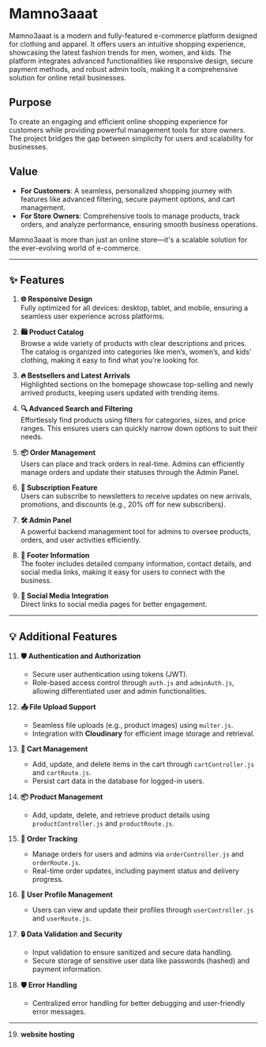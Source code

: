 # **Mamno3aaat**

Mamno3aaat is a modern and fully-featured e-commerce platform designed for clothing and apparel. It offers users an intuitive shopping experience, showcasing the latest fashion trends for men, women, and kids. The platform integrates advanced functionalities like responsive design, secure payment methods, and robust admin tools, making it a comprehensive solution for online retail businesses.

## **Purpose**
To create an engaging and efficient online shopping experience for customers while providing powerful management tools for store owners. The project bridges the gap between simplicity for users and scalability for businesses.

## **Value**
- **For Customers**: A seamless, personalized shopping journey with features like advanced filtering, secure payment options, and cart management.
- **For Store Owners**: Comprehensive tools to manage products, track orders, and analyze performance, ensuring smooth business operations.

Mamno3aaat is more than just an online store—it's a scalable solution for the ever-evolving world of e-commerce.

---

## **✨ Features**

1. **🌐 Responsive Design**  
   Fully optimized for all devices: desktop, tablet, and mobile, ensuring a seamless user experience across platforms.

2. **🛍️ Product Catalog**  
   Browse a wide variety of products with clear descriptions and prices. The catalog is organized into categories like men’s, women’s, and kids’ clothing, making it easy to find what you're looking for.

3. **🔥 Bestsellers and Latest Arrivals**  
   Highlighted sections on the homepage showcase top-selling and newly arrived products, keeping users updated with trending items.

4. **🔍 Advanced Search and Filtering**  
   Effortlessly find products using filters for categories, sizes, and price ranges. This ensures users can quickly narrow down options to suit their needs.

5. **📦 Order Management**  
   Users can place and track orders in real-time. Admins can efficiently manage orders and update their statuses through the Admin Panel.

6. **📧 Subscription Feature**  
   Users can subscribe to newsletters to receive updates on new arrivals, promotions, and discounts (e.g., 20% off for new subscribers).

7. **🛠️ Admin Panel**  
   A powerful backend management tool for admins to oversee products, orders, and user activities efficiently.

8. **📇 Footer Information**  
   The footer includes detailed company information, contact details, and social media links, making it easy for users to connect with the business.

9. **🔗 Social Media Integration**  
   Direct links to social media pages for better engagement.

---

## **💡 Additional Features**

11. **🛡️ Authentication and Authorization**  
    - Secure user authentication using tokens (JWT).  
    - Role-based access control through `auth.js` and `adminAuth.js`, allowing differentiated user and admin functionalities.

12. **📤 File Upload Support**  
    - Seamless file uploads (e.g., product images) using `multer.js`.  
    - Integration with **Cloudinary** for efficient image storage and retrieval.

13. **🛒 Cart Management**  
    - Add, update, and delete items in the cart through `cartController.js` and `cartRoute.js`.  
    - Persist cart data in the database for logged-in users.

14. **📦 Product Management**  
    - Add, update, delete, and retrieve product details using `productController.js` and `productRoute.js`.

15. **📜 Order Tracking**  
    - Manage orders for users and admins via `orderController.js` and `orderRoute.js`.  
    - Real-time order updates, including payment status and delivery progress.

16. **👤 User Profile Management**  
    - Users can view and update their profiles through `userController.js` and `userRoute.js`.


17. **🔒 Data Validation and Security**  
    - Input validation to ensure sanitized and secure data handling.  
    - Secure storage of sensitive user data like passwords (hashed) and payment information.

18. **🛡️ Error Handling**  
    - Centralized error handling for better debugging and user-friendly error messages.
---
19.    **website hosting**



